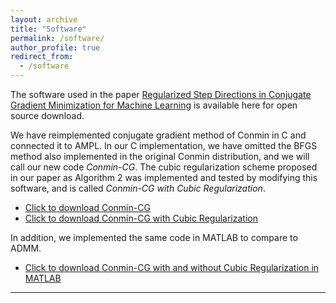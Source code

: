 ```yaml
---
layout: archive
title: "Software"
permalink: /software/
author_profile: true
redirect_from:
  - /software
---
```


The software used in the paper  <a href="/files/RegularizedCGMforML_v1.pdf" target="_blank">Regularized Step Directions in Conjugate Gradient Minimization for Machine Learning</a> is available here for open source download.

We have reimplemented conjugate gradient method of Conmin in C and connected it to AMPL.  In our C implementation, we have omitted the BFGS method also implemented in the original Conmin distribution, and we will call our new code *Conmin-CG*. The cubic regularization scheme proposed in our paper as Algorithm 2 was implemented and tested by modifying this software, and is called *Conmin-CG with Cubic Regularization*.

- <a href="/files/Conmin-CG.zip" target="_blank">Click to download Conmin-CG </a>
- <a href="/files/Conmin-CG with Cubic Regularization.zip" target="_blank">Click to download Conmin-CG with Cubic Regularization</a>

In addition, we implemented the same code in MATLAB to compare to ADMM. 

- <a href="/files/Conmin-CG_MatlabVersion.zip" target="_blank">Click to download Conmin-CG with and without Cubic Regularization in MATLAB </a>

 
---